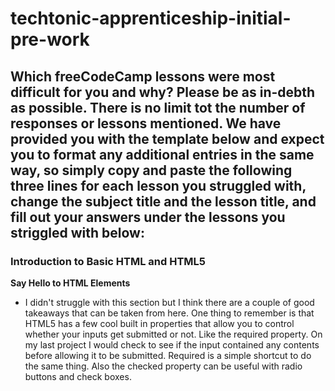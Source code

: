 # techtonic-apprenticeship-initial-pre-work

## Which freeCodeCamp lessons were most difficult for you and why? Please be as in-debth as possible. There is no limit tot the number of responses or lessons mentioned. We have provided you with the template below and expect you to format any additional entries in the same way, so simply copy and paste the following three lines for each lesson you struggled with, change the subject title and the lesson title, and fill out your answers under the lessons you striggled with below:

### Introduction to Basic HTML and HTML5
**Say Hello to HTML Elements**
- I didn't struggle with this section but I think there are a couple of good takeaways that can be taken 
from here. One thing to remember is that HTML5 has a few cool built in properties that allow you to control whether your inputs get submitted or not. Like the required property. On my last project I would check to see if the input contained any contents before allowing it to be submitted. Required is a simple shortcut to do the same thing. Also the checked property can be useful with radio buttons and check boxes.